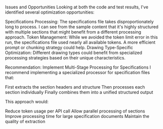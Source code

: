 Issues and Opportunities
Looking at both the code and test results, I've identified several optimization opportunities:

Specifications Processing: The specifications file takes disproportionately long to process. I can see from the sample content that it's highly structured with multiple sections that might benefit from a different processing approach.
Token Management: While we avoided the token limit error in this run, the specifications file used nearly all available tokens. A more efficient prompt or chunking strategy could help.
Drawing Type-Specific Optimization: Different drawing types could benefit from specialized processing strategies based on their unique characteristics.

Recommendation: Implement Multi-Stage Processing for Specifications
I recommend implementing a specialized processor for specification files that:

First extracts the section headers and structure
Then processes each section individually
Finally combines them into a unified structured output

This approach would:

Reduce token usage per API call
Allow parallel processing of sections
Improve processing time for large specification documents
Maintain the quality of extraction